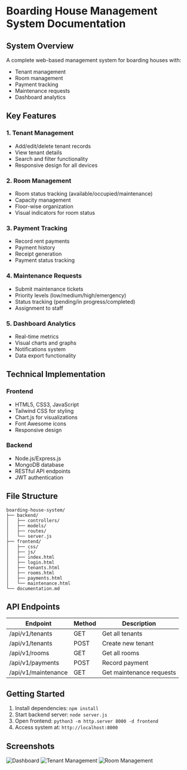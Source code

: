 # Boarding House Management System Documentation

## System Overview
A complete web-based management system for boarding houses with:
- Tenant management
- Room management
- Payment tracking
- Maintenance requests
- Dashboard analytics

## Key Features

### 1. Tenant Management
- Add/edit/delete tenant records
- View tenant details
- Search and filter functionality
- Responsive design for all devices

### 2. Room Management
- Room status tracking (available/occupied/maintenance)
- Capacity management
- Floor-wise organization
- Visual indicators for room status

### 3. Payment Tracking
- Record rent payments
- Payment history
- Receipt generation
- Payment status tracking

### 4. Maintenance Requests
- Submit maintenance tickets
- Priority levels (low/medium/high/emergency)
- Status tracking (pending/in progress/completed)
- Assignment to staff

### 5. Dashboard Analytics
- Real-time metrics
- Visual charts and graphs
- Notifications system
- Data export functionality

## Technical Implementation

### Frontend
- HTML5, CSS3, JavaScript
- Tailwind CSS for styling
- Chart.js for visualizations
- Font Awesome icons
- Responsive design

### Backend
- Node.js/Express.js
- MongoDB database
- RESTful API endpoints
- JWT authentication

## File Structure
```
boarding-house-system/
├── backend/
│   ├── controllers/
│   ├── models/
│   ├── routes/
│   └── server.js
├── frontend/
│   ├── css/
│   ├── js/
│   ├── index.html
│   ├── login.html
│   ├── tenants.html
│   ├── rooms.html
│   ├── payments.html
│   └── maintenance.html
└── documentation.md
```

## API Endpoints
| Endpoint | Method | Description |
|----------|--------|-------------|
| /api/v1/tenants | GET | Get all tenants |
| /api/v1/tenants | POST | Create new tenant |
| /api/v1/rooms | GET | Get all rooms |
| /api/v1/payments | POST | Record payment |
| /api/v1/maintenance | GET | Get maintenance requests |

## Getting Started
1. Install dependencies: `npm install`
2. Start backend server: `node server.js`
3. Open frontend: `python3 -m http.server 8000 -d frontend`
4. Access system at: `http://localhost:8000`

## Screenshots
![Dashboard](dashboard.png)
![Tenant Management](tenants.png)
![Room Management](rooms.png)